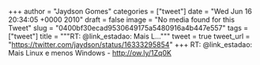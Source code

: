 
+++
author = "Jaydson Gomes"
categories = ["tweet"]
date = "Wed Jun 16 20:34:05 +0000 2010"
draft = false
image = "No media found for this Tweet"
slug = "0400bf30ecad9530649175a5480916a4b447e557"
tags = ["tweet"]
title = """RT: @link_estadao: Mais L..."""
tweet = true
tweet_url = "https://twitter.com/jaydson/status/16333295854"
+++
RT: @link_estadao: Mais Linux e menos Windows - http://ow.ly/1Zq0K
